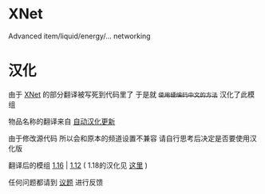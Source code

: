 # XNet

Advanced item/liquid/energy/... networking

# 汉化

由于 [XNet](https://github.com/McJtyMods/XNet) 的部分翻译被写死到代码里了 于是就 ~~`使用硬编码中文的方法`~~ 汉化了此模组

物品名称的翻译来自 [自动汉化更新](https://www.mcmod.cn/class/1188.html)

由于修改源代码 所以会和原本的频道设置不兼容 请自行思考后决定是否要使用汉化版

翻译后的模组 [1.16](https://github.com/cueavyqwp/XNet-zh_cn/releases/download/2023.4.1.3/xnet-1.16-3.0.17-zh_cn-2023-4-1_3.jar) | [1.12](https://github.com/cueavyqwp/XNet-zh_cn/releases/download/2023.5.3/xnet-1.12-1.8.2-zh_cn-2023-5-3.jar)
( 1.18的汉化见 [这里](https://github.com/1826013250/XNet-Chinese) )


任何问题都请到 [议题](https://github.com/cueavyqwp/XNet-zh_cn/issues) 进行反馈
